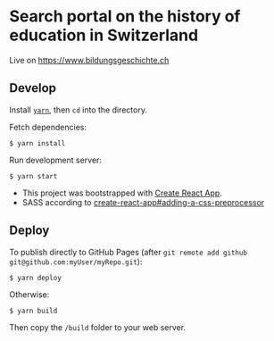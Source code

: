 # Search portal on the history of education in Switzerland

Live on <https://www.bildungsgeschichte.ch>

## Develop

Install [`yarn`](https://yarnpkg.com), then `cd` into the directory.

Fetch dependencies:

    $ yarn install

Run development server:

    $ yarn start

- This project was bootstrapped with [Create React App](https://github.com/facebookincubator/create-react-app).
- SASS according to [create-react-app#adding-a-css-preprocessor](https://github.com/facebookincubator/create-react-app/blob/master/packages/react-scripts/template/README.md#adding-a-css-preprocessor-sass-less-etc)

## Deploy

To publish directly to GitHub Pages (after `git remote add github git@github.com:myUser/myRepo.git`):

    $ yarn deploy

Otherwise:

    $ yarn build

Then copy the `/build` folder to your web server.

